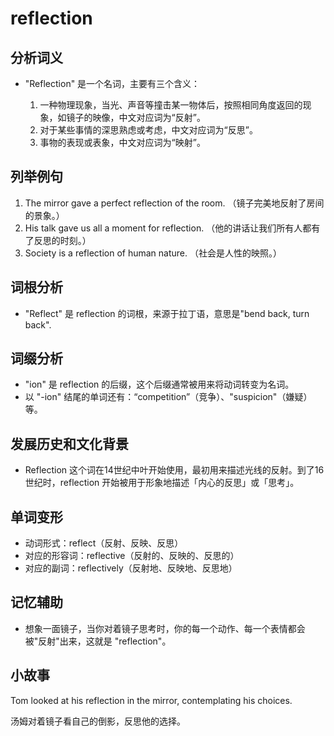 # reflection

## 分析词义

  

*   "Reflection" 是一个名词，主要有三个含义：
    
    1.  一种物理现象，当光、声音等撞击某一物体后，按照相同角度返回的现象，如镜子的映像，中文对应词为“反射”。
    2.  对于某些事情的深思熟虑或考虑，中文对应词为“反思”。
    3.  事物的表现或表象，中文对应词为“映射”。
    
      
    

  

## 列举例句

  

1.  The mirror gave a perfect reflection of the room. （镜子完美地反射了房间的景象。）
2.  His talk gave us all a moment for reflection. （他的讲话让我们所有人都有了反思的时刻。）
3.  Society is a reflection of human nature. （社会是人性的映照。）

  

## 词根分析

  

*   "Reflect" 是 reflection 的词根，来源于拉丁语，意思是"bend back, turn back".

  

## 词缀分析

  

*   "ion" 是 reflection 的后缀，这个后缀通常被用来将动词转变为名词。
*   以 "-ion" 结尾的单词还有：“competition”（竞争）、"suspicion"（嫌疑）等。

  

## 发展历史和文化背景

  

*   Reflection 这个词在14世纪中叶开始使用，最初用来描述光线的反射。到了16世纪时，reflection 开始被用于形象地描述「内心的反思」或「思考」。

  

## 单词变形

  

*   动词形式：reflect（反射、反映、反思）
*   对应的形容词：reflective（反射的、反映的、反思的）
*   对应的副词：reflectively（反射地、反映地、反思地）

  

## 记忆辅助

  

*   想象一面镜子，当你对着镜子思考时，你的每一个动作、每一个表情都会被"反射"出来，这就是 "reflection"。

  

## 小故事

  

Tom looked at his reflection in the mirror, contemplating his choices.

  

汤姆对着镜子看自己的倒影，反思他的选择。

